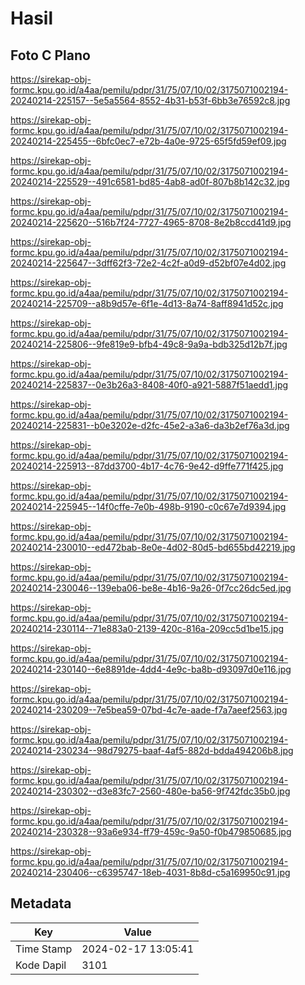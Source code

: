 # Hasil

## Foto C Plano

https://sirekap-obj-formc.kpu.go.id/a4aa/pemilu/pdpr/31/75/07/10/02/3175071002194-20240214-225157--5e5a5564-8552-4b31-b53f-6bb3e76592c8.jpg

https://sirekap-obj-formc.kpu.go.id/a4aa/pemilu/pdpr/31/75/07/10/02/3175071002194-20240214-225455--6bfc0ec7-e72b-4a0e-9725-65f5fd59ef09.jpg

https://sirekap-obj-formc.kpu.go.id/a4aa/pemilu/pdpr/31/75/07/10/02/3175071002194-20240214-225529--491c6581-bd85-4ab8-ad0f-807b8b142c32.jpg

https://sirekap-obj-formc.kpu.go.id/a4aa/pemilu/pdpr/31/75/07/10/02/3175071002194-20240214-225620--516b7f24-7727-4965-8708-8e2b8ccd41d9.jpg

https://sirekap-obj-formc.kpu.go.id/a4aa/pemilu/pdpr/31/75/07/10/02/3175071002194-20240214-225647--3dff62f3-72e2-4c2f-a0d9-d52bf07e4d02.jpg

https://sirekap-obj-formc.kpu.go.id/a4aa/pemilu/pdpr/31/75/07/10/02/3175071002194-20240214-225709--a8b9d57e-6f1e-4d13-8a74-8aff8941d52c.jpg

https://sirekap-obj-formc.kpu.go.id/a4aa/pemilu/pdpr/31/75/07/10/02/3175071002194-20240214-225806--9fe819e9-bfb4-49c8-9a9a-bdb325d12b7f.jpg

https://sirekap-obj-formc.kpu.go.id/a4aa/pemilu/pdpr/31/75/07/10/02/3175071002194-20240214-225837--0e3b26a3-8408-40f0-a921-5887f51aedd1.jpg

https://sirekap-obj-formc.kpu.go.id/a4aa/pemilu/pdpr/31/75/07/10/02/3175071002194-20240214-225831--b0e3202e-d2fc-45e2-a3a6-da3b2ef76a3d.jpg

https://sirekap-obj-formc.kpu.go.id/a4aa/pemilu/pdpr/31/75/07/10/02/3175071002194-20240214-225913--87dd3700-4b17-4c76-9e42-d9ffe771f425.jpg

https://sirekap-obj-formc.kpu.go.id/a4aa/pemilu/pdpr/31/75/07/10/02/3175071002194-20240214-225945--14f0cffe-7e0b-498b-9190-c0c67e7d9394.jpg

https://sirekap-obj-formc.kpu.go.id/a4aa/pemilu/pdpr/31/75/07/10/02/3175071002194-20240214-230010--ed472bab-8e0e-4d02-80d5-bd655bd42219.jpg

https://sirekap-obj-formc.kpu.go.id/a4aa/pemilu/pdpr/31/75/07/10/02/3175071002194-20240214-230046--139eba06-be8e-4b16-9a26-0f7cc26dc5ed.jpg

https://sirekap-obj-formc.kpu.go.id/a4aa/pemilu/pdpr/31/75/07/10/02/3175071002194-20240214-230114--71e883a0-2139-420c-816a-209cc5d1be15.jpg

https://sirekap-obj-formc.kpu.go.id/a4aa/pemilu/pdpr/31/75/07/10/02/3175071002194-20240214-230140--6e8891de-4dd4-4e9c-ba8b-d93097d0e116.jpg

https://sirekap-obj-formc.kpu.go.id/a4aa/pemilu/pdpr/31/75/07/10/02/3175071002194-20240214-230209--7e5bea59-07bd-4c7e-aade-f7a7aeef2563.jpg

https://sirekap-obj-formc.kpu.go.id/a4aa/pemilu/pdpr/31/75/07/10/02/3175071002194-20240214-230234--98d79275-baaf-4af5-882d-bdda494206b8.jpg

https://sirekap-obj-formc.kpu.go.id/a4aa/pemilu/pdpr/31/75/07/10/02/3175071002194-20240214-230302--d3e83fc7-2560-480e-ba56-9f742fdc35b0.jpg

https://sirekap-obj-formc.kpu.go.id/a4aa/pemilu/pdpr/31/75/07/10/02/3175071002194-20240214-230328--93a6e934-ff79-459c-9a50-f0b479850685.jpg

https://sirekap-obj-formc.kpu.go.id/a4aa/pemilu/pdpr/31/75/07/10/02/3175071002194-20240214-230406--c6395747-18eb-4031-8b8d-c5a169950c91.jpg


## Metadata

| Key        | Value               |
| ---------- | ------------------- |
| Time Stamp | 2024-02-17 13:05:41 |
| Kode Dapil | 3101                |



